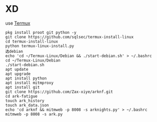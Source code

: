 # XD
use [Termux](https://f-droid.org/packages/com.termux/)

    pkg install proot git python -y
    git clone https://github.com/sqlsec/termux-install-linux
    cd termux-install-linux
    python termux-linux-install.py
    选debian
    echo 'cd ~/Termux-Linux/Debian && ./start-debian.sh' > ~/.bashrc
    cd ~/Termux-Linux/Debian
    ./start-debian.sh
    apt update
    apt upgrade
    apt install python
    apt install mitmproxy
    apt install git
    git clone https://github.com/Zax-xiye/arknf.git
    cd ark-fatigue
    touch ark_history
    touch ark_data.json
    echo 'cd arknf && mitmweb -p 8008 -s arknights.py' > ~/.bashrc
    mitmweb -p 8008 -s ark.py
